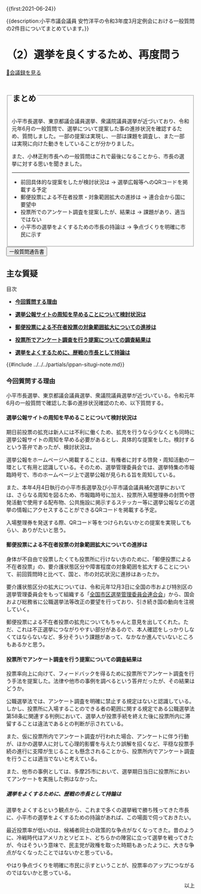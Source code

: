 {{first:2021-06-24}}

{{description:小平市議会議員 安竹洋平の令和3年度3月定例会における一般質問の2件目についてまとめています。}}

# （2）選挙を良くするため、再度問う

<p id="read-kaigiroku"><a href="https://ssp.kaigiroku.net/tenant/kodaira/SpMinuteView.html?council_id=1201&schedule_id=6&minute_id=619&is_search=true">📄会議録を見る</a></p>

<fieldset class="pnt">
<legend><h2> まとめ </h2></legend>

小平市長選挙、東京都議会議員選挙、衆議院議員選挙が近づいており、令和元年6月の一般質問で、選挙について提案した事の進捗状況を確認するため、質問しました。一部の提案は実現し、一部は課題を調査し、また一部は実現に向けた動きをしていることが分かりました。

また、小林正則市長への一般質問はこれで最後になることから、市長の選挙に対する思いを聞きました。

---

- 前回具体的な提案をしたが検討状況は → 選挙広報等へのQRコードを掲載する予定
- 郵便投票による不在者投票・対象範囲拡大の進捗は → 連合会から国に要望中
- 投票所でのアンケート調査を提案したが、結果は → 課題があり、適当ではない
- 小平市の選挙をよくするための市長の持論は → 争点づくりを明確に市民に示す

</fieldset>

<script src="https://documentcloud.adobe.com/view-sdk/main.js" defer></script>
<script type="text/javascript">
const showPDF = (url) => {
    const adobeDCView = new AdobeDC.View({clientId: "897dee58a3dd4a01b1de491cc8e563c3", locale: "ja-JP"});
    const fileName = (url.match(/^(?:[^:\/?#]+:)?(?:\/\/[^\/?#]*)?(?:([^?#]*\/)([^\/?#]*))?(\?[^#]*)?(?:#.*)?$/) ?? [])[2];
    adobeDCView.previewFile({
        content:   {location: {url: url}},
        metaData: {fileName: fileName}
    }, {embedMode: "LIGHT_BOX"});
}
</script>

<button onclick='showPDF("./20210226-ippan-situmon-yasutake-2.pdf")' class="pdf-view-button">
<i class="fa fa-file-pdf-o" aria-hidden="true"></i> 一般質問通告書
</button>

## 主な質疑

<div class="ippan-situgi">

<div class="toc">

目次

- **[今回質問する理由](#今回質問する理由)**

- **[選挙公報サイトの周知を早めることについて検討状況は](#選挙公報サイトの周知を早めることについて検討状況は)**

- **[郵便投票による不在者投票の対象範囲拡大についての進捗は](#郵便投票による不在者投票の対象範囲拡大についての進捗は)**

- **[投票所でアンケート調査を行う提案についての調査結果は](#投票所でアンケート調査を行う提案についての調査結果は)**

- **[選挙をよくするために、歴戦の市長として持論は](#選挙をよくするために歴戦の市長として持論は)**

</div>

{{#include ../../../partials/ippan-situgi-note.md}}


### 今回質問する理由

<div class="bln bleft" data-speaker="安竹（初）">

小平市長選挙、東京都議会議員選挙、衆議院議員選挙が近づいている。令和元年6月の一般質問で確認した事の進捗状況確認のため、以下質問する。

</div>

#### 選挙公報サイトの周知を早めることについて検討状況は

<div class="bln bleft" data-speaker="安竹（初）">

期日前投票の拡充は新人には不利に働くため、拡充を行うなら少なくとも同時に選挙公報サイトの周知を早める必要があるとし、具体的な提案をした。検討するという答弁であったが、検討状況は。

</div>

<div class="bln bright" data-speaker="選挙管理委員会事務局長（宇野智則）">

選挙公報をホームページへ掲載することは、有権者に対する啓発・周知活動の一環として有用と認識している。そのため、選挙管理委員会では、選挙特集の市報臨時号で、市のホームページ上で選挙公報が見られる旨を周知している。

</div>

<div class="bln bright" data-speaker="選挙管理委員会事務局長（宇野智則）">

また、本年4月4日執行の小平市長選挙及び小平市議会議員補欠選挙においては、さらなる周知を図るため、市報臨時号に加え、投票所入場整理券の封筒や啓発活動で使用する配布物、公共施設に掲示するステッカー等に選挙公報などの選挙の情報にアクセスすることができるQRコードを掲載する予定。

</div>

<div class="bln bleft" data-speaker="安竹（再）">

入場整理券を発送する際、QRコード等をつけられないかとの提案を実現してもらい、ありがたいと思う。

</div>

#### 郵便投票による不在者投票の対象範囲拡大についての進捗は

<div class="bln bleft" data-speaker="安竹（初）">

身体が不自由で投票したくても投票所に行けない方のために、「郵便投票による不在者投票」の、要介護状態区分や障害程度の対象範囲を拡大することについて、前回質問時と比べて、国と、市の対応状況に進捗はあったか。

</div>

<div class="bln bright" data-speaker="選挙管理委員会事務局長（宇野智則）">

要介護状態区分の拡大については、令和元年12月3日に全国の市および特別区の選挙管理委員会をもって組織する「[全国市区選挙管理委員会連合会](https://zensenren.jp/)」から、国会および総務省に公職選挙法等改正の要望を行っており、引き続き国の動向を注視していく。

</div>

<div class="bln bright" data-speaker="選挙管理委員会事務局長（宇野智則）">

郵便投票による不在者投票の拡充についてもちゃんと意見を出してくれた。ただ、これは不正選挙につながりやすい部分があるので、本人確認をしっかりしなくてはならないなど、多分そういう課題があって、なかなか進んでいないところもあるかと思う。

</div>

#### 投票所でアンケート調査を行う提案についての調査結果は

<div class="bln bleft" data-speaker="安竹（初）">

投票率向上に向けて、フィードバックを得るために投票所でアンケート調査を行う手法を提案した。法律や他市の事例を調べるという答弁だったが、その結果はどうか。

</div>

<div class="bln bright" data-speaker="選挙管理委員会事務局長（宇野智則）">

公職選挙法では、アンケート調査を明確に禁止する規定はないと認識している。しかし、投票所に入場することのできる者の範囲に関する規定である公職選挙法第58条に関連する判例において、選挙人が投票手続を終えた後に投票所内に滞留することは違法であるとの判断が示されている。

</div>

<div class="bln bright" data-speaker="選挙管理委員会事務局長（宇野智則）">

また、仮に投票所内でアンケート調査が行われた場合、アンケートに伴う行動が、ほかの選挙人に対して心理的影響を与えたり誤解を招くなど、平穏な投票手続の進行に支障が生じることも懸念されることから、投票所内でアンケート調査を行うことは適当でないと考えている。

</div>

<div class="bln bright" data-speaker="選挙管理委員会事務局長（宇野智則）">

また、他市の事例としては、多摩25市において、選挙期日当日に投票所においてアンケートを実施した例はなかった。

</div>

##### 選挙をよくするために、歴戦の市長として持論は

<div class="bln bleft" data-speaker="安竹（再）">

選挙をよくするという観点から、これまで多くの選挙戦で勝ち残ってきた市長に、小平市の選挙をよくするための持論があれば、この場面で伺っておきたい。

</div>

<div class="bln bright" data-speaker="市長（小林正則）">

最近投票率が低いのは、候補者同士の政策的な争点がなくなってきた。昔のように、冷戦時代はアメリカとソビエト、どちらかの陣営に立って選挙を戦ってきたが、今はそういう意味で、民主党が政権を取った時期もあったように、大きな争点がなくなったことではないかと思っている。

</div>

<div class="bln bright" data-speaker="市長（小林正則）">

やはり争点づくりを明確に市民に示すということが、投票率のアップにつながるのではないかと思っている。

</div>

<p style="text-align:right">以上</p>

</div>